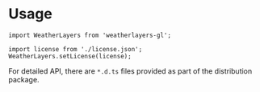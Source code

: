 # Usage

```
import WeatherLayers from 'weatherlayers-gl';

import license from './license.json';
WeatherLayers.setLicense(license);
```

For detailed API, there are `*.d.ts` files provided as part of the distribution package.
